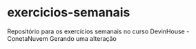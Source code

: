 # exercicios-semanais
Repositório para os exercícios semanais no curso DevinHouse - ConetaNuvem
Gerando uma alteração
